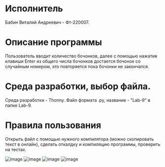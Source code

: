 # Исполнитель
Бабин Виталий Андреевич - Фт-220007.

# Описание программы
Пользователь вводит количество бочонков, далее с помощью нажатия клавиши Enter из общего числа бочонков достается бочонок со случайным номером, это повторяется пока бочонки не закончатся.

# Среда разработки, выбор файла.
Среда разработки - Thonny.
Файл формата .py, название - "Lab-9" в папке Lab-9.

# Правила пользования
Открыть файл с помощью нужного компилятора (можно скопировать текст в онлайн), сделать откалдку и компиляцию программы, проверить на тестах.

  ![image](https://github.com/Vitalyushik/Lab-9/assets/146360520/9a718de2-7828-4484-aac2-228ccfce0d39)
![image](https://github.com/Vitalyushik/Lab-9/assets/146360520/8af0bae6-787f-4529-a5b2-e8d964d03a2a)
![image](https://github.com/Vitalyushik/Lab-9/assets/146360520/8832a9c0-bfe9-4124-8afc-4a542788dab2)
![image](https://github.com/Vitalyushik/Lab-9/assets/146360520/19372adc-cdce-4d4d-af3b-000b3fa94ab6)
